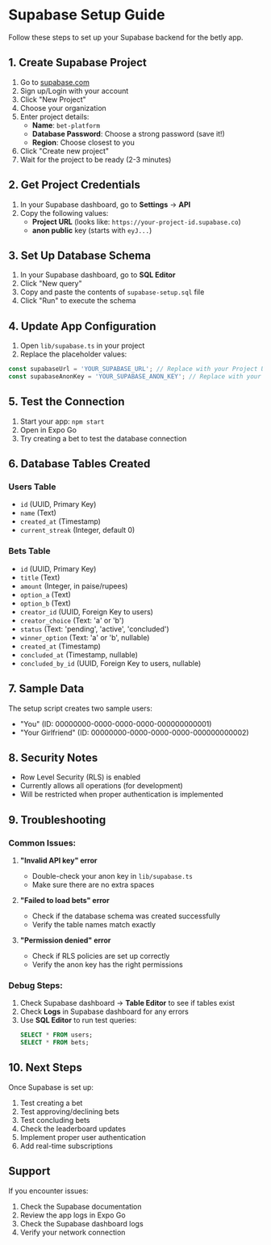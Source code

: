 # Supabase Setup Guide

Follow these steps to set up your Supabase backend for the betly app.

## 1. Create Supabase Project

1. Go to [supabase.com](https://supabase.com)
2. Sign up/Login with your account
3. Click "New Project"
4. Choose your organization
5. Enter project details:
   - **Name**: `bet-platform`
   - **Database Password**: Choose a strong password (save it!)
   - **Region**: Choose closest to you
6. Click "Create new project"
7. Wait for the project to be ready (2-3 minutes)

## 2. Get Project Credentials

1. In your Supabase dashboard, go to **Settings** → **API**
2. Copy the following values:
   - **Project URL** (looks like: `https://your-project-id.supabase.co`)
   - **anon public** key (starts with `eyJ...`)

## 3. Set Up Database Schema

1. In your Supabase dashboard, go to **SQL Editor**
2. Click "New query"
3. Copy and paste the contents of `supabase-setup.sql` file
4. Click "Run" to execute the schema

## 4. Update App Configuration

1. Open `lib/supabase.ts` in your project
2. Replace the placeholder values:

```typescript
const supabaseUrl = 'YOUR_SUPABASE_URL'; // Replace with your Project URL
const supabaseAnonKey = 'YOUR_SUPABASE_ANON_KEY'; // Replace with your anon key
```

## 5. Test the Connection

1. Start your app: `npm start`
2. Open in Expo Go
3. Try creating a bet to test the database connection

## 6. Database Tables Created

### Users Table
- `id` (UUID, Primary Key)
- `name` (Text)
- `created_at` (Timestamp)
- `current_streak` (Integer, default 0)

### Bets Table
- `id` (UUID, Primary Key)
- `title` (Text)
- `amount` (Integer, in paise/rupees)
- `option_a` (Text)
- `option_b` (Text)
- `creator_id` (UUID, Foreign Key to users)
- `creator_choice` (Text: 'a' or 'b')
- `status` (Text: 'pending', 'active', 'concluded')
- `winner_option` (Text: 'a' or 'b', nullable)
- `created_at` (Timestamp)
- `concluded_at` (Timestamp, nullable)
- `concluded_by_id` (UUID, Foreign Key to users, nullable)

## 7. Sample Data

The setup script creates two sample users:
- "You" (ID: 00000000-0000-0000-0000-000000000001)
- "Your Girlfriend" (ID: 00000000-0000-0000-0000-000000000002)

## 8. Security Notes

- Row Level Security (RLS) is enabled
- Currently allows all operations (for development)
- Will be restricted when proper authentication is implemented

## 9. Troubleshooting

### Common Issues:

1. **"Invalid API key" error**
   - Double-check your anon key in `lib/supabase.ts`
   - Make sure there are no extra spaces

2. **"Failed to load bets" error**
   - Check if the database schema was created successfully
   - Verify the table names match exactly

3. **"Permission denied" error**
   - Check if RLS policies are set up correctly
   - Verify the anon key has the right permissions

### Debug Steps:

1. Check Supabase dashboard → **Table Editor** to see if tables exist
2. Check **Logs** in Supabase dashboard for any errors
3. Use **SQL Editor** to run test queries:
   ```sql
   SELECT * FROM users;
   SELECT * FROM bets;
   ```

## 10. Next Steps

Once Supabase is set up:
1. Test creating a bet
2. Test approving/declining bets
3. Test concluding bets
4. Check the leaderboard updates
5. Implement proper user authentication
6. Add real-time subscriptions

## Support

If you encounter issues:
1. Check the Supabase documentation
2. Review the app logs in Expo Go
3. Check the Supabase dashboard logs
4. Verify your network connection
